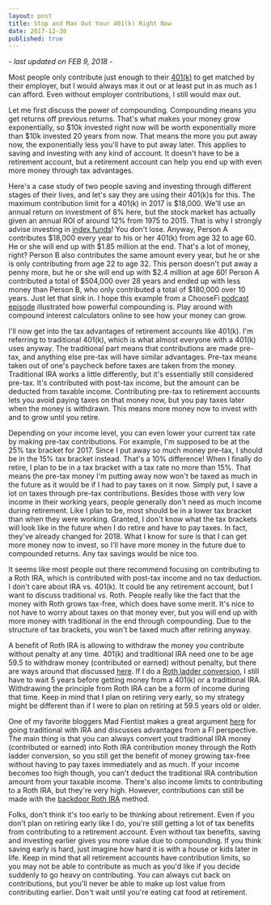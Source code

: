 ```yaml
---
layout: post
title: Stop and Max Out Your 401(k) Right Now
date: 2017-12-30
published: true
---
```

*- last updated on FEB 9, 2018 -*

Most people only contribute just enough to their [401(k)](https://www.bogleheads.org/wiki/401(k)) to get matched by their employer, but I would always max it out or at least put in as much as I can afford. Even without employer contributions, I still would max out.

Let me first discuss the power of compounding. Compounding means you get returns off previous returns. That's what makes your money grow exponentially, so $10k invested right now will be worth exponentially more than $10k invested 20 years from now. That means the more you put away now, the exponentially less you'll have to put away later. This applies to saving and investing with any kind of account. It doesn't have to be a retirement account, but a retirement account can help you end up with even more money through tax advantages.

Here's a case study of two people saving and investing through different stages of their lives, and let's say they are using their 401(k)s for this. The maximum contribution limit for a 401(k) in 2017 is $18,000. We'll use an annual return on investment of 8% here, but the stock market has actually given an annual ROI of around 12% from 1975 to 2015. That is why I strongly advise investing in [index funds](https://www.bogleheads.org/wiki/Index_fund)! You don't lose. Anyway, Person A contributes $18,000 every year to his or her 401(k) from age 32 to age 60. He or she will end up with $1.85 million at the end. That's a lot of money, right? Person B also contributes the same amount every year, but he or she is only contributing from age 22 to age 32. This person doesn't put away a penny more, but he or she will end up with $2.4 million at age 60! Person A contributed a total of $504,000 over 28 years and ended up with less money than Person B, who only contributed a total of $180,000 over 10 years. Just let that sink in. I hope this example from a ChooseFi [podcast episode](https://www.choosefi.com/039r-cruise-control/) illustrated how powerful compounding is. Play around with compound interest calculators online to see how your money can grow.

I'll now get into the tax advantages of retirement accounts like 401(k). I'm referring to traditional 401(k), which is what almost everyone with a 401(k) uses anyway. The traditional part means that contributions are made pre-tax, and anything else pre-tax will have similar advantages. Pre-tax means taken out of one's paycheck before taxes are taken from the money. Traditional IRA works a little differently, but it's essentially still considered pre-tax. It's contributed with post-tax income, but the amount can be deducted from taxable income. Contributing pre-tax to retirement accounts lets you avoid paying taxes on that money now, but you pay taxes later when the money is withdrawn. This means more money now to invest with and to grow until you retire.

Depending on your income level, you can even lower your current tax rate by making pre-tax contributions. For example, I'm supposed to be at the 25% tax bracket for 2017. Since I put away so much money pre-tax, I should be in the 15% tax bracket instead. That's a 10% difference! When I finally do retire, I plan to be in a tax bracket with a tax rate no more than 15%. That means the pre-tax money I'm putting away now won't be taxed as much in the future as it would be if I had to pay taxes on it now. Simply put, I save a lot on taxes through pre-tax contributions. Besides those with very low income in their working years, people generally don't need as much income during retirement. Like I plan to be, most should be in a lower tax bracket than when they were working. Granted, I don't know what the tax brackets will look like in the future when I do retire and have to pay taxes. In fact, they've already changed for 2018. What I know for sure is that I can get more money now to invest, so I'll have more money in the future due to compounded returns. Any tax savings would be nice too.

It seems like most people out there recommend focusing on contributing to a Roth IRA, which is contributed with post-tax income and no tax deduction. I don't care about IRA vs. 401(k). It could be any retirement account, but I want to discuss traditional vs. Roth. People really like the fact that the money with Roth grows tax-free, which does have some merit. It's nice to not have to worry about taxes on that money ever, but you will end up with more money with traditional in the end through compounding. Due to the structure of tax brackets, you won't be taxed much after retiring anyway.

A benefit of Roth IRA is allowing to withdraw the money you contribute without penalty at any time. 401(k) and traditional IRA need one to be age 59.5 to withdraw money (contributed or earned) without penalty, but there are ways around that discussed [here](https://www.madfientist.com/how-to-access-retirement-funds-early/). If I do a [Roth ladder conversion](https://www.bogleheads.org/wiki/Roth_IRA_conversion), I still have to wait 5 years before getting money from a 401(k) or a traditional IRA. Withdrawing the principle from Roth IRA can be a form of income during that time. Keep in mind that I plan on retiring very early, so my strategy might be different than if I were to plan on retiring at 59.5 years old or older.

One of my favorite bloggers Mad Fientist makes a great argument [here](https://www.madfientist.com/traditional-ira-vs-roth-ira/) for going traditional with IRA and discusses advantages from a FI perspective. The main thing is that you can always convert yout traditional IRA money (contributed or earned) into Roth IRA contribution money through the Roth ladder conversion, so you still get the benefit of money growing tax-free without having to pay taxes immediately and as much. If your income becomes too high though, you can't deduct the traditional IRA contribution amount from your taxable income. There's also income limits to contributing to a Roth IRA, but they're very high. However, contributions can still be made with the [backdoor Roth IRA](https://www.bogleheads.org/wiki/Backdoor_Roth_IRA) method.

Folks, don't think it's too early to be thinking about retirement. Even if you don't plan on retiring early like I do, you're still getting a lot of tax benefits from contributing to a retirement account. Even without tax benefits, saving and investing earlier gives you more value due to compounding. If you think saving early is hard, just imagine how hard it is with a house or kids later in life. Keep in mind that all retirement accounts have contribution limits, so you may not be able to contribute as much as you'd like if you decide suddenly to go heavy on contributing. You can always cut back on contributions, but you'll never be able to make up lost value from contributing earlier. Don't wait until you're eating cat food at retirement.
